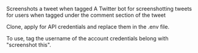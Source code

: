 Screenshots a tweet when tagged
A Twitter bot for screenshotting tweets for users when tagged under the comment section of the tweet

Clone, apply for API credentials and replace them in the .env file.

To use, tag the username of the account credentials belong with "screenshot this". 
